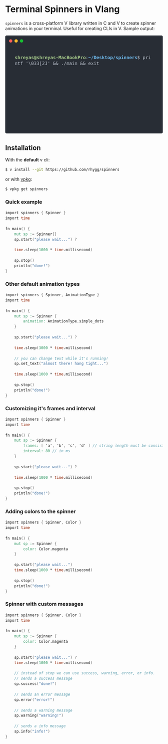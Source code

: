 # Terminal Spinners in Vlang
`spinners` is a cross-platform V library written in C and V to create spinner animations in your terminal. Useful for creating CLIs in V. Sample output:

![cast](cast.svg)

## Installation
With the **default** v cli:
```bash
$ v install --git https://github.com/rhygg/spinners
```
or with [vpkg](https://vpkg-project.github.io/):
```bash
$ vpkg get spinners
```
### Quick example
```v
import spinners { Spinner }
import time

fn main() {
    mut sp := Spinner{}
    sp.start("please wait...") ?
    
    time.sleep(1000 * time.millisecond)
    
    sp.stop()
    println("done!")
}
```
### Other default animation types
```v
import spinners { Spinner, AnimationType }
import time

fn main() {
    mut sp := Spinner {
        animation: AnimationType.simple_dots
    }
    
    sp.start("please wait...") ?
    
    time.sleep(3000 * time.millisecond)
    
    // you can change text while it's running!
    sp.set_text("almost there! hang tight...")
    
    time.sleep(1000 * time.millisecond)
    
    sp.stop()
    println("done!")
}
```
### Customizing it's frames and interval
```v
import spinners { Spinner }
import time

fn main() {
    mut sp := Spinner {
        frames: [ 'a', 'b', 'c', 'd' ] // string length must be consistent
        interval: 80 // in ms
    }
    
    sp.start("please wait...") ?
    
    time.sleep(1000 * time.millisecond)
    
    sp.stop()
    println("done!")
}
```
### Adding colors to the spinner
```v
import spinners { Spinner, Color }
import time

fn main() {
    mut sp := Spinner {
        color: Color.magenta
    }

    sp.start("please wait...")
    time.sleep(1000 * time.millisecond)
    
    sp.stop()
    println("done!")
}
```
### Spinner with custom messages
```v 
import spinners { Spinner, Color }
import time

fn main() {
    mut sp := Spinner {
        color: Color.magenta
    }

    sp.start("please wait...") ?
    time.sleep(1000 * time.millisecond)
    
    // instead of stop we can use success, warning, error, or info. 
    // sends a success message
    sp.success("done!")
    
    // sends an error message
    sp.error("error!")

    // sends a warning message
    sp.warning("warning!")

    // sends a info message
    sp.info("info!")
}
```

